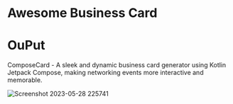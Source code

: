 # Awesome Business Card
# OuPut
ComposeCard - A sleek and dynamic business card generator using Kotlin Jetpack Compose, making networking events more interactive and memorable.


![Screenshot 2023-05-28 225741](https://github.com/mati135/Basic_compose_kotlin_BuinessCard_app/assets/121723128/f0544ea4-30fa-4a9b-97dd-6b35fd375b66)



